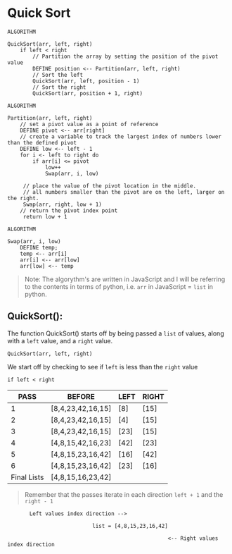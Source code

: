 # Quick Sort

```
ALGORITHM 

QuickSort(arr, left, right)
    if left < right
        // Partition the array by setting the position of the pivot value 
        DEFINE position <-- Partition(arr, left, right)
        // Sort the left
        QuickSort(arr, left, position - 1)
        // Sort the right
        QuickSort(arr, position + 1, right)

ALGORITHM 

Partition(arr, left, right)
    // set a pivot value as a point of reference
    DEFINE pivot <-- arr[right]
    // create a variable to track the largest index of numbers lower than the defined pivot
    DEFINE low <-- left - 1
    for i <- left to right do
        if arr[i] <= pivot
            low++
            Swap(arr, i, low)

     // place the value of the pivot location in the middle.
     // all numbers smaller than the pivot are on the left, larger on the right. 
     Swap(arr, right, low + 1)
    // return the pivot index point
     return low + 1

ALGORITHM 

Swap(arr, i, low)
    DEFINE temp;
    temp <-- arr[i]
    arr[i] <-- arr[low]
    arr[low] <-- temp
```

> Note: The algorythm's are written in JavaScript and I will be referring to the contents in terms of python, i.e. `arr` in JavaScript = `list` in python.

## QuickSort():

The function QuickSort() starts off by being passed a `list` of values, along with a `left` value, and a `right` value.

```
QuickSort(arr, left, right)
```
We start off by checking to see if `left` is less than the `right` value

```
if left < right
```




| PASS | BEFORE | LEFT | RIGHT | 
| --- | --- | --- | --- |
| 1 | [8,4,23,42,16,15] | [8] | [15] | 
| 2 | [8,4,23,42,16,15] | [4] | [15] | 
| 3 | [8,4,23,42,16,15] | [23] | [15] | 
| 4 | [4,8,15,42,16,23] | [42] | [23] |
| 5 | [4,8,15,23,16,42] | [16] | [42] |
| 6 | [4,8,15,23,16,42] | [23] | [16] |
| Final Lists | [4,8,15,16,23,42]

> Remember that the passes iterate in each direction `left + 1` and the `right - 1`

```
       Left values index direction -->

                           list = [4,8,15,23,16,42]

                                                   <-- Right values index direction
```

<!-- Forgot the pivot value, add it into table -->